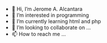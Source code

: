 - 👋 Hi, I’m Jerome A. Alcantara
- 👀 I’m interested in programming
- 🌱 I’m currently learning html and php
- 💞️ I’m looking to collaborate on ...
- 📫 How to reach me ...
